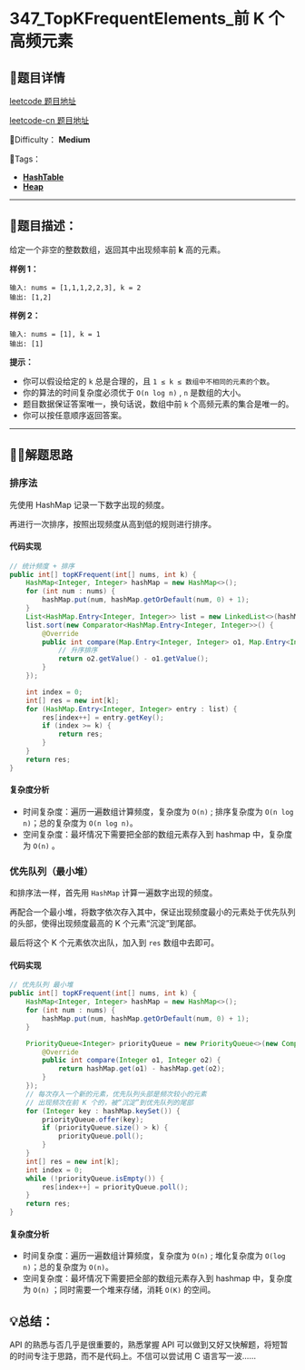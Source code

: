 

# 347_TopKFrequentElements_前 K 个高频元素

## 📌题目详情

[leetcode 题目地址](https://leetcode.com/problems/top-k-frequent-elements/)

[leetcode-cn 题目地址](https://leetcode.com/problems/top-k-frequent-elements/)

📗Difficulty：	**Medium**	

🎯Tags：

+ **[HashTable](https://leetcode.com/tag/hash-table/)** 
+ **[Heap](https://leetcode-cn.com/tag/heap/)**

---

## 📃题目描述：

给定一个非空的整数数组，返回其中出现频率前 **k** 高的元素。

**样例 1：**

```
输入: nums = [1,1,1,2,2,3], k = 2
输出: [1,2]
```



**样例 2：**

```
输入: nums = [1], k = 1
输出: [1]
```

**提示：**

+ 你可以假设给定的 `k` 总是合理的，且 `1 ≤ k ≤ 数组中不相同的元素的个数`。
+ 你的算法的时间复杂度必须优于 `O(n log n)` , `n` 是数组的大小。
+ 题目数据保证答案唯一，换句话说，数组中前 `k` 个高频元素的集合是唯一的。
+ 你可以按任意顺序返回答案。

****

## 🏹🎯解题思路

### 排序法

先使用 HashMap 记录一下数字出现的频度。

再进行一次排序，按照出现频度从高到低的规则进行排序。



#### 代码实现

```java
// 统计频度 + 排序
public int[] topKFrequent(int[] nums, int k) {
    HashMap<Integer, Integer> hashMap = new HashMap<>();
    for (int num : nums) {
        hashMap.put(num, hashMap.getOrDefault(num, 0) + 1);
    }
    List<HashMap.Entry<Integer, Integer>> list = new LinkedList<>(hashMap.entrySet());
    list.sort(new Comparator<HashMap.Entry<Integer, Integer>>() {
        @Override
        public int compare(Map.Entry<Integer, Integer> o1, Map.Entry<Integer, Integer> o2) {
            // 升序排序
            return o2.getValue() - o1.getValue();
        }
    });

    int index = 0;
    int[] res = new int[k];
    for (HashMap.Entry<Integer, Integer> entry : list) {
        res[index++] = entry.getKey();
        if (index >= k) {
            return res;
        }
    }
    return res;
}
```



#### 复杂度分析

+ 时间复杂度：遍历一遍数组计算频度，复杂度为 `O(n)` ; 排序复杂度为 `O(n log n)`；总的复杂度为 `O(n log n)`。
+ 空间复杂度：最坏情况下需要把全部的数组元素存入到 hashmap 中，复杂度为 `O(n)` 。



### 优先队列（最小堆）

和排序法一样，首先用 `HashMap` 计算一遍数字出现的频度。

再配合一个最小堆，将数字依次存入其中，保证出现频度最小的元素处于优先队列的头部，使得出现频度最高的 K 个元素“沉淀”到尾部。

最后将这个 K 个元素依次出队，加入到 `res` 数组中去即可。

#### 代码实现

```java
// 优先队列 最小堆
public int[] topKFrequent(int[] nums, int k) {
    HashMap<Integer, Integer> hashMap = new HashMap<>();
    for (int num : nums) {
        hashMap.put(num, hashMap.getOrDefault(num, 0) + 1);
    }

    PriorityQueue<Integer> priorityQueue = new PriorityQueue<>(new Comparator<Integer>() {
        @Override
        public int compare(Integer o1, Integer o2) {
            return hashMap.get(o1) - hashMap.get(o2);
        }
    });
    // 每次存入一个新的元素，优先队列头部是频次较小的元素
    // 出现频次在前 K 个的，被“沉淀”到优先队列的尾部
    for (Integer key : hashMap.keySet()) {
        priorityQueue.offer(key);
        if (priorityQueue.size() > k) {
            priorityQueue.poll();
        }
    }
    int[] res = new int[k];
    int index = 0;
    while (!priorityQueue.isEmpty()) {
        res[index++] = priorityQueue.poll();
    }
    return res;
}
```



#### 复杂度分析

+ 时间复杂度：遍历一遍数组计算频度，复杂度为 `O(n)` ; 堆化复杂度为 `O(log n)`；总的复杂度为 `O(n)`。
+ 空间复杂度：最坏情况下需要把全部的数组元素存入到 hashmap 中，复杂度为 `O(n)` ；同时需要一个堆来存储，消耗 `O(K)` 的空间。



## 💡总结：

API 的熟悉与否几乎是很重要的，熟悉掌握 API 可以做到又好又快解题，将短暂的时间专注于思路，而不是代码上。不信可以尝试用 C 语言写一波……

